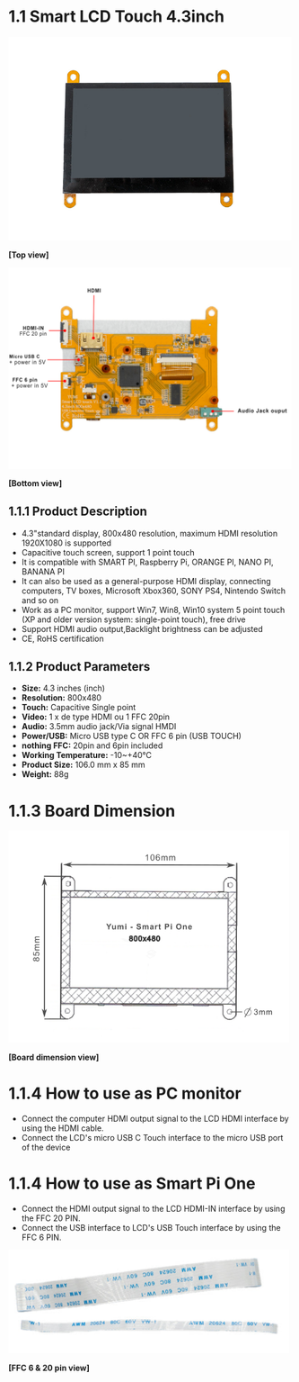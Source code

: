 # 1.1 Smart LCD Touch 4.3inch

<img src="../../img/SmartPi/Yumi_Components/SmartLCD_Touch_4.3inch800x400specifications/yumi-smartlcd-800x430-4.3inch-1.png" width="600" alt="Top view"> <p align="left">**[Top view]**</p>

<img src="../../img/SmartPi/Yumi_Components/SmartLCD_Touch_4.3inch800x400specifications/yumi-smartlcd-800x430-4.3inch-2.png" width="600" alt="TBottom view"> <p align="left">**[Bottom view]**</p>

## 1.1.1 Product Description

* 4.3"standard display, 800x480 resolution, maximum HDMI resolution 1920X1080 is supported
* Capacitive touch screen, support 1 point touch 
* It is compatible with SMART PI, Raspberry Pi, ORANGE PI, NANO PI, BANANA PI
* It can also be used as a general-purpose HDMI display, connecting computers, TV boxes, Microsoft Xbox360, SONY PS4, Nintendo Switch and so on
* Work as a PC monitor, support Win7, Win8, Win10 system 5 point touch (XP and older version system: single-point touch), free drive
* Support HDMI audio output,Backlight brightness can be adjusted
* CE, RoHS certification

## 1.1.2 Product Parameters
* **Size:**	4.3 inches (inch)
* **Resolution:**  800x480
* **Touch:** Capacitive Single point 
* **Video:** 1 x de type HDMI ou 1 FFC 20pin
* **Audio:** 3.5mm audio jack/Via signal HMDI
* **Power/USB:** Micro USB type C OR FFC 6 pin (USB TOUCH)
* **nothing FFC:** 20pin and 6pin included 
* **Working Temperature:** -10~+40℃
* **Product Size:** 106.0 mm x 85 mm
* **Weight:** 88g

# 1.1.3 Board Dimension 

<img src="../../img/SmartPi/Yumi_Components/SmartLCD_Touch_4.3inch800x400specifications/yumi-smartlcd-800x430-4.3inch-3.png" width="500" alt="Board dimension view"> <p align="left">**[Board dimension view]**</p>

# 1.1.4 How to use as PC monitor

* Connect the computer HDMI output signal to the LCD HDMI interface by using the HDMI cable.
* Connect the LCD's micro USB C Touch interface to the micro USB port of the device

# 1.1.4 How to use as Smart Pi One

* Connect the HDMI output signal to the LCD HDMI-IN interface by using the FFC 20 PIN.
* Connect the USB interface to LCD's USB Touch interface by using the FFC 6 PIN.

<img src="../../img/SmartPi/Yumi_Components/SmartLCD_Touch_4.3inch800x400specifications/ffc20-6pin.png" width="500" alt="FFC 6 & 20 pin view"> <p align="left">**[FFC 6 & 20 pin view]**</p>


